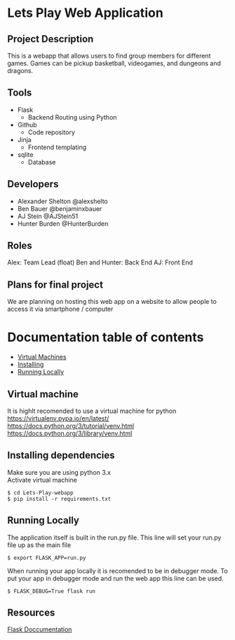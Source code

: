 # Lets Play Web Application

## Project Description
This is a webapp that allows users to find group members for different games.
Games can be pickup basketball, videogames, and dungeons and dragons.

## Tools
* Flask
	* Backend Routing using Python
* Github
	* Code repository
* Jinja
	* Frontend templating
* sqlite
	* Database
	
## Developers
* Alexander Shelton @alexshelto
* Ben Bauer @benjaminxbauer
* AJ Stein @AJStein51
* Hunter Burden @HunterBurden

## Roles
Alex: Team Lead (float)
Ben and Hunter: Back End
AJ: Front End

## Plans for final project
We are planning on hosting this web app on a website to allow people to access it via smartphone / computer


# Documentation table of contents
- [Virtual Machines](#virtual-machine)
- [Installing](#installing-dependencies)
- [Running Locally](#running-locally)


## Virtual machine
It is highlt recomended to use a virtual machine for python  
https://virtualenv.pypa.io/en/latest/  
https://docs.python.org/3/tutorial/venv.html
https://docs.python.org/3/library/venv.html   

## Installing dependencies
Make sure you are using python 3.x  
Activate virtual machine
```shell
$ cd Lets-Play-webapp
$ pip install -r requirements.txt
```

## Running Locally
The application itself is built in the run.py file. This line will set your run.py file up as the main file
```shell
$ export FLASK_APP=run.py
```
When running your app locally it is recomended to be in debugger mode. To put your app in debugger mode and run the web app this line can be used.
```shell
$ FLASK_DEBUG=True flask run
```

## Resources
<a href="https://flask.palletsprojects.com/en/1.1.x/quickstart/"> Flask Doccumentation </a>


